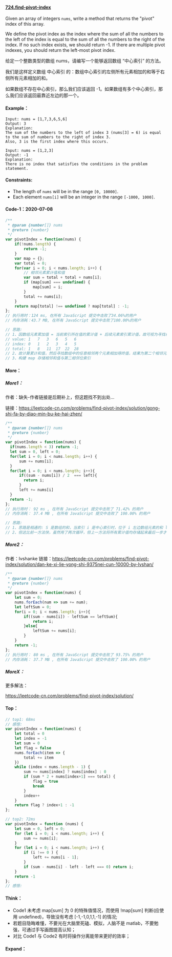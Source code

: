 #### [724.find-pivot-index](https://leetcode-cn.com/problems/find-pivot-index/)

Given an array of integers `nums`, write a method that returns the "pivot" index of this array.

We define the pivot index as the index where the sum of all the numbers to the left of the index is equal to the sum of all the numbers to the right of the index.  If no such index exists, we should return -1. If there are multiple pivot indexes, you should return the left-most pivot index.

给定一个整数类型的数组 nums，请编写一个能够返回数组 “中心索引” 的方法。

我们是这样定义数组 中心索引 的：数组中心索引的左侧所有元素相加的和等于右侧所有元素相加的和。

如果数组不存在中心索引，那么我们应该返回 -1。如果数组有多个中心索引，那么我们应该返回最靠近左边的那一个。



#### Example：

```
Input: nums = [1,7,3,6,5,6]
Output: 3
Explanation:
The sum of the numbers to the left of index 3 (nums[3] = 6) is equal to the sum of numbers to the right of index 3.
Also, 3 is the first index where this occurs.

Input: nums = [1,2,3]
Output: -1
Explanation:
There is no index that satisfies the conditions in the problem statement.
```



#### **Constraints:**

- The length of `nums` will be in the range `[0, 10000]`.
- Each element `nums[i]` will be an integer in the range `[-1000, 1000]`.



#### Code-1：2020-07-08

```javascript
/**
 * @param {number[]} nums
 * @return {number}
 */
var pivotIndex = function(nums) {
    if(!nums.length) {
        return -1;
    }
    var map = {};
    var total = 0;
    for(var i = 0; i < nums.length; i++) {
        // 相邻元素累计值和值
        var sum = total + total + nums[i];
        if (map[sum] === undefined) {
            map[sum] = i;
        }
        total += nums[i];
    }
    return map[total] !== undefined ? map[total] : -1;
};
// 执行用时：124 ms, 在所有 JavaScript 提交中击败了34.06%的用户
// 内存消耗：43.7 MB, 在所有 JavaScript 提交中击败了100.00%的用户

// 思路: 
// 1、因数组元素累加值 = 当前索引所在值的累计值 + 后续元素索引累计值，故可视为寻找相邻元素累计值，如下表: 11 + 17 = 28
// value: 1   7   3   6   5   6
// index: 0   1   2   3   4   5
// total: 1   8   11  17  22  28
// 2、故计算累计和值，然后寻找数组中的任意相邻两个元素相加得终值，结果为第二个相邻元素的索引；
// 3、构建 map 存储相邻和值与第二相邻位索引
```



#### More：

##### More1：

作者：缺失-作者链接是后期补上，但这题找不到出处…

链接：https://leetcode-cn.com/problems/find-pivot-index/solution/gong-shi-fa-by-diao-min-bu-ke-hai-zhen/

```javascript
/**
 * @param {number[]} nums
 * @return {number}
 */
var pivotIndex = function(nums) {
  if(nums.length < 3) return -1;
  let sum = 0, left = 0;
  for(let i = 0; i < nums.length; i++) {
      sum += nums[i];
  }
  for(let i = 0; i < nums.length; i++){
      if((sum - nums[i]) / 2  === left){
        return i;
      }
      left += nums[i]
  }
  return -1;
};
// 执行用时： 92 ms , 在所有 JavaScript 提交中击败了 71.42% 的用户 
// 内存消耗： 37.4 MB , 在所有 JavaScript 提交中击败了 100.00% 的用户

// 思路:
// 1、思路是相通的: S 是数组的和，当索引 i 是中心索引时，位于 i 左边数组元素的和 leftsum 满足 S - nums[i] - leftsum, 只需要判断当前索引 i 是否满足 leftsum==S-nums[i]-leftsum 并动态计算 leftsum 的值;
// 2、但这比前一方法快，虽然用了两次循环，但上一方法将所有累计值均存储起来最后一步才判断，而此方法则将计算和与判断操作分离，一旦检索到结果就提前结束，故更快；
```





##### More2：

作者：lvshanke
链接：https://leetcode-cn.com/problems/find-pivot-index/solution/dan-ke-xi-lie-yong-shi-9375nei-cun-10000-by-lvshan/

```javascript
/**
 * @param {number[]} nums
 * @return {number}
 */
var pivotIndex = function(nums) {
    let sum = 0;
    nums.forEach(num => sum += num);
    let leftSum = 0;
    for(i = 0; i < nums.length; i++){
        if((sum - nums[i]) - leftSum == leftSum){
            return i;
        }else{
            leftSum += nums[i];
        }
    }
    return -1;
};
// 执行用时： 80 ms , 在所有 JavaScript 提交中击败了 93.75% 的用户 
// 内存消耗： 37.7 MB , 在所有 JavaScript 提交中击败了 100.00% 的用户
```



##### MoreX：

更多解法：

https://leetcode-cn.com/problems/find-pivot-index/solution/



#### Top：

```javascript
// top1: 68ms
// 感悟:
var pivotIndex = function(nums) {
    let total = 0
    let index = -1
    let sum = 0
    let flag = false
    nums.forEach(item => {
        total += item
    })
    while (index < nums.length - 1) {
        sum += nums[index] ? nums[index] : 0
        if (sum * 2 + nums[index+1] === total) {
            flag = true
            break
        }
        index++
    }
    return flag ? index+1 : -1
};

// top2: 72ms
var pivotIndex = function (nums) {
    let sum = 0, left = 0;
    for (let i = 0; i < nums.length; i++) {
        sum += nums[i];
    }
    for (let i = 0; i < nums.length; i++) {
        if (i !== 0 ) {
            left += nums[i - 1];
        }
        if (sum - nums[i] - left - left === 0) return i;
    }
    return -1
};
// 感悟:
```



#### Think：

- Code1 未考虑 map[sum] 为 0 的特殊值情况，而使用 !map[sum] 判断(应使用 undefined)，导致没有考虑 [-1,-1,0,1,1,-1] 的情况;
- 若题目隐晦难懂，不要光在大脑里死磕、模拟，人脑不是 matlab，不要勉强，可通过手写画图提高认知；
- 对比 Code1 与 Code2 有时将操作分离能带来更好的效率；



#### Expand：

